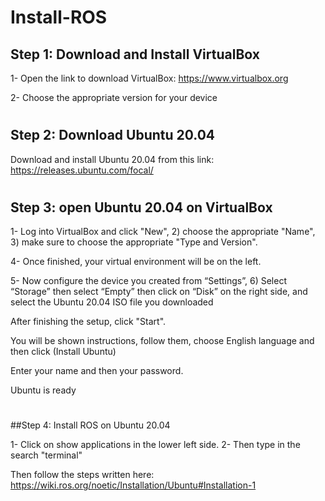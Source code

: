 # Install-ROS

## Step 1: Download and Install VirtualBox
 1- Open the link to download VirtualBox: https://www.virtualbox.org

 2- Choose the appropriate version for your device


#


## Step 2: Download Ubuntu 20.04

 Download and install Ubuntu 20.04 from this link: https://releases.ubuntu.com/focal/


#
## Step 3: open Ubuntu 20.04 on VirtualBox
 1- Log into VirtualBox and click "New", 2) choose the appropriate "Name", 3) make sure to choose the appropriate "Type and Version".


 4- Once finished, your virtual environment will be on the left.
  

 5- Now configure the device you created from “Settings”, 6) Select “Storage” then select “Empty” then click on “Disk” on the right side, and select the Ubuntu 20.04 ISO file you downloaded
  

  After finishing the setup, click "Start".

  You will be shown instructions, follow them, choose English language and then click (Install Ubuntu)


  Enter your name and then your password.


  Ubuntu is ready

#
##Step 4: Install ROS on Ubuntu 20.04

 1- Click on show applications in the lower left side.
 2- Then type in the search "terminal"


Then follow the steps written here: https://wiki.ros.org/noetic/Installation/Ubuntu#Installation-1

